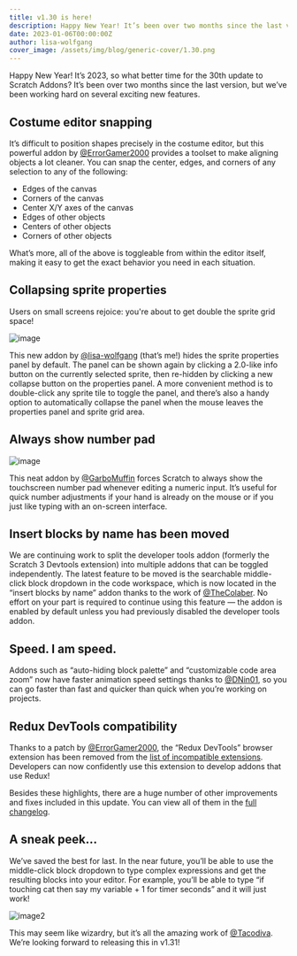 ```yaml
---
title: v1.30 is here!
description: Happy New Year! It’s been over two months since the last version, but we’ve been working hard on several exciting new features.
date: 2023-01-06T00:00:00Z
author: lisa-wolfgang
cover_image: /assets/img/blog/generic-cover/1.30.png
---
```


Happy New Year! It’s 2023, so what better time for the 30th update to Scratch Addons? It’s been over two months since the last version, but we’ve been working hard on several exciting new features.

## Costume editor snapping

It’s difficult to position shapes precisely in the costume editor, but this powerful addon by [@ErrorGamer2000](https://github.com/ErrorGamer2000) provides a toolset to make aligning objects a lot cleaner. You can snap the center, edges, and corners of any selection to any of the following:
- Edges of the canvas
- Corners of the canvas
- Center X/Y axes of the canvas
- Edges of other objects
- Centers of other objects
- Corners of other objects

What’s more, all of the above is toggleable from within the editor itself, making it easy to get the exact behavior you need in each situation.

## Collapsing sprite properties
Users on small screens rejoice: you're about to get double the sprite grid space!

![image](https://user-images.githubusercontent.com/43426138/210118937-2508e16b-e97e-49f8-a930-52728b2eae98.png)

This new addon by [@lisa-wolfgang](https://github.com/lisa-wolfgang) (that’s me!) hides the sprite properties panel by default. The panel can be shown again by clicking a 2.0-like info button on the currently selected sprite, then re-hidden by clicking a new collapse button on the properties panel. A more convenient method is to double-click any sprite tile to toggle the panel, and there’s also a handy option to automatically collapse the panel when the mouse leaves the properties panel and sprite grid area.

## Always show number pad

![image](https://user-images.githubusercontent.com/43426138/210118972-fa4dd6b2-2fa5-4100-8099-72aaf5890b6b.png)

This neat addon by [@GarboMuffin](https://github.com/GarboMuffin) forces Scratch to always show the touchscreen number pad whenever editing a numeric input. It’s useful for quick number adjustments if your hand is already on the mouse or if you just like typing with an on-screen interface.

## Insert blocks by name has been moved
We are continuing work to split the developer tools addon (formerly the Scratch 3 Devtools extension) into multiple addons that can be toggled independently. The latest feature to be moved is the searchable middle-click block dropdown in the code workspace, which is now located in the “insert blocks by name” addon thanks to the work of [@TheColaber](https://github.com/TheColaber). No effort on your part is required to continue using this feature — the addon is enabled by default unless you had previously disabled the developer tools addon.

## Speed. I am speed.
Addons such as “auto-hiding block palette” and “customizable code area zoom” now have faster animation speed settings thanks to [@DNin01](https://github.com/DNin01), so you can go faster than fast and quicker than quick when you’re working on projects.

## Redux DevTools compatibility
Thanks to a patch by [@ErrorGamer2000](https://github.com/ErrorGamer2000), the “Redux DevTools” browser extension has been removed from the [list of incompatible extensions](/docs/faq/#are-there-any-incompatible-programs). Developers can now confidently use this extension to develop addons that use Redux!

Besides these highlights, there are a huge number of other improvements and fixes included in this update. You can view all of them in the [full changelog](/changelog/#v1.30.0).

## A sneak peek...
We’ve saved the best for last. In the near future, you’ll be able to use the middle-click block dropdown to type complex expressions and get the resulting blocks into your editor. For example, you’ll be able to type “if touching cat then say my variable + 1 for timer seconds” and it will just work!

![image2](https://user-images.githubusercontent.com/43426138/210119516-24158120-df87-4c73-8d42-f6ff1a6671ab.gif)

This may seem like wizardry, but it’s all the amazing work of [@Tacodiva](https://github.com/Tacodiva). We’re looking forward to releasing this in v1.31!
